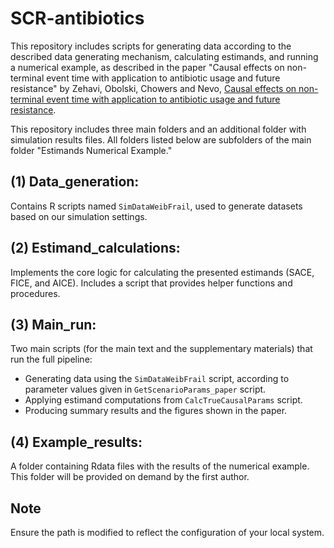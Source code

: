 SCR-antibiotics
================

This repository includes scripts for generating data according to the described data generating mechanism, calculating estimands, and running a numerical example, as described in the paper "Causal effects on non-terminal event time with application to antibiotic usage and future resistance" by Zehavi, Obolski, Chowers and Nevo, [Causal effects on non-terminal event time with application to antibiotic usage and future resistance](https://arxiv.org/abs/2506.09624).


This repository includes three main folders and an additional folder with simulation results files. All folders listed below are subfolders of the main folder "Estimands Numerical Example."

(1) Data_generation:
-----------------

Contains R scripts named `SimDataWeibFrail`, used to generate datasets based on our simulation settings.

(2) Estimand_calculations:
----------------------------------

Implements the core logic for calculating the presented estimands (SACE, FICE, and AICE). Includes a script that provides helper functions and procedures.

(3) Main_run:
----------------------------------

Two main scripts (for the main text and the supplementary materials) that run the full pipeline:
- Generating data using the `SimDataWeibFrail` script, according to parameter values given in `GetScenarioParams_paper` script.
- Applying estimand computations from `CalcTrueCausalParams` script.
- Producing summary results and the figures shown in the paper.

(4) Example_results:
----------------------------------

A folder containing Rdata files with the results of the numerical example. This folder will be provided on demand by the first author.



## Note
Ensure the path is modified to reflect the configuration of your local system.

  
